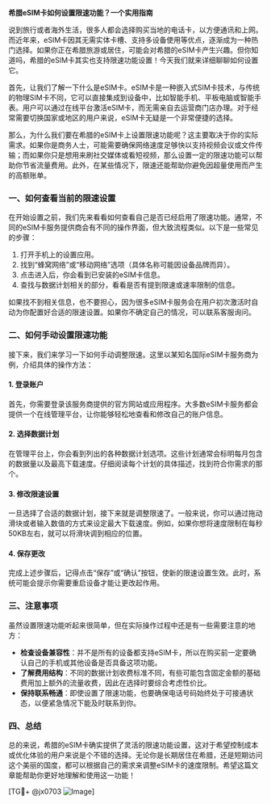 **希腊eSIM卡如何设置限速功能？一个实用指南**

说到旅行或者海外生活，很多人都会选择购买当地的电话卡，以方便通讯和上网。而近年来，eSIM卡因其无需实体卡槽、支持多设备使用等优点，逐渐成为一种热门选择。如果你正在希腊旅游或居住，可能会对希腊的eSIM卡产生兴趣。但你知道吗，希腊的eSIM卡其实也支持限速功能设置！今天我们就来详细聊聊如何设置它。

首先，让我们了解一下什么是eSIM卡。eSIM卡是一种嵌入式SIM卡技术，与传统的物理SIM卡不同，它可以直接集成到设备中，比如智能手机、平板电脑或智能手表。用户可以通过在线平台激活eSIM卡，而无需亲自去运营商门店办理。对于经常需要切换国家或地区的用户来说，eSIM卡无疑是一个非常便捷的选择。

那么，为什么我们要在希腊的eSIM卡上设置限速功能呢？这主要取决于你的实际需求。如果你是商务人士，可能需要确保网络速度足够快以支持视频会议或文件传输；而如果你只是想用来刷社交媒体或看短视频，那么设置一定的限速功能可以帮助你节省流量费用。此外，在某些情况下，限速还能帮助你避免因超量使用而产生的高额账单。

### **一、如何查看当前的限速设置**
在开始设置之前，我们先来看看如何查看自己是否已经启用了限速功能。通常，不同的eSIM卡服务提供商会有不同的操作界面，但大致流程类似。以下是一些常见的步骤：

1. 打开手机上的设置应用。
2. 找到“蜂窝网络”或“移动网络”选项（具体名称可能因设备品牌而异）。
3. 点击进入后，你会看到已安装的eSIM卡信息。
4. 查找与数据计划相关的部分，看看是否有提到限速或速率限制的信息。

如果找不到相关信息，也不要担心，因为很多eSIM卡服务会在用户初次激活时自动为你配置好合适的限速设置。如果你不确定自己的情况，可以联系客服询问。

### **二、如何手动设置限速功能**
接下来，我们来学习一下如何手动调整限速。这里以某知名国际eSIM卡服务商为例，介绍具体的操作方法：

#### **1. 登录账户**
首先，你需要登录该服务商提供的官方网站或应用程序。大多数eSIM卡服务都会提供一个在线管理平台，让你能够轻松地查看和修改自己的账户信息。

#### **2. 选择数据计划**
在管理平台上，你会看到列出的各种数据计划选项。这些计划通常会标明每月包含的数据量以及最高下载速度。仔细阅读每个计划的具体描述，找到符合你需求的那个。

#### **3. 修改限速设置**
一旦选择了合适的数据计划，接下来就是调整限速了。一般来说，你可以通过拖动滑块或者输入数值的方式来设定最大下载速度。例如，如果你想将速度限制在每秒50KB左右，就可以将滑块调到相应的位置。

#### **4. 保存更改**
完成上述步骤后，记得点击“保存”或“确认”按钮，使新的限速设置生效。此时，系统可能会提示你需要重启设备才能让更改起作用。

### **三、注意事项**
虽然设置限速功能听起来很简单，但在实际操作过程中还是有一些需要注意的地方：

- **检查设备兼容性**：并不是所有的设备都支持eSIM卡，所以在购买前一定要确认自己的手机或其他设备是否具备这项功能。
- **了解费用结构**：不同的数据计划收费标准不同，有些可能包含固定金额的基础费用加上额外的流量收费，因此在选择时要综合考虑性价比。
- **保持联系畅通**：即使设置了限速功能，也要确保电话号码始终处于可接通状态，以便紧急情况下能及时联系到你。

### **四、总结**
总的来说，希腊的eSIM卡确实提供了灵活的限速功能设置，这对于希望控制成本或优化体验的用户来说是个不错的选择。无论你是长期居住在希腊，还是短期访问这个美丽的国度，都可以根据自己的需求来调整eSIM卡的速度限制。希望这篇文章能帮助你更好地理解和使用这一功能！

[TG💪+ @jx0703 ![Image](https://github.com/user-attachments/assets/dbca1d08-cadb-493c-b0ec-ad6f7a83f270)]